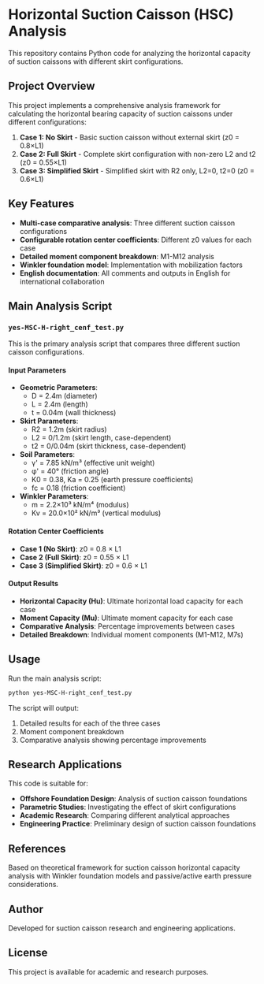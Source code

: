 # Horizontal Suction Caisson (HSC) Analysis

This repository contains Python code for analyzing the horizontal capacity of suction caissons with different skirt configurations.

## Project Overview

This project implements a comprehensive analysis framework for calculating the horizontal bearing capacity of suction caissons under different configurations:

1. **Case 1: No Skirt** - Basic suction caisson without external skirt (z0 = 0.8×L1)
2. **Case 2: Full Skirt** - Complete skirt configuration with non-zero L2 and t2 (z0 = 0.55×L1)
3. **Case 3: Simplified Skirt** - Simplified skirt with R2 only, L2=0, t2=0 (z0 = 0.6×L1)

## Key Features

- **Multi-case comparative analysis**: Three different suction caisson configurations
- **Configurable rotation center coefficients**: Different z0 values for each case
- **Detailed moment component breakdown**: M1-M12 analysis
- **Winkler foundation model**: Implementation with mobilization factors
- **English documentation**: All comments and outputs in English for international collaboration

## Main Analysis Script

### `yes-MSC-H-right_cenf_test.py`

This is the primary analysis script that compares three different suction caisson configurations.

#### Input Parameters
- **Geometric Parameters**: 
  - D = 2.4m (diameter)
  - L = 2.4m (length) 
  - t = 0.04m (wall thickness)
- **Skirt Parameters**: 
  - R2 = 1.2m (skirt radius)
  - L2 = 0/1.2m (skirt length, case-dependent)
  - t2 = 0/0.04m (skirt thickness, case-dependent)
- **Soil Parameters**: 
  - γ' = 7.85 kN/m³ (effective unit weight)
  - φ' = 40° (friction angle)
  - K0 = 0.38, Ka = 0.25 (earth pressure coefficients)
  - fc = 0.18 (friction coefficient)
- **Winkler Parameters**: 
  - m = 2.2×10³ kN/m⁴ (modulus)
  - Kv = 20.0×10² kN/m³ (vertical modulus)

#### Rotation Center Coefficients
- **Case 1 (No Skirt)**: z0 = 0.8 × L1
- **Case 2 (Full Skirt)**: z0 = 0.55 × L1  
- **Case 3 (Simplified Skirt)**: z0 = 0.6 × L1

#### Output Results
- **Horizontal Capacity (Hu)**: Ultimate horizontal load capacity for each case
- **Moment Capacity (Mu)**: Ultimate moment capacity for each case
- **Comparative Analysis**: Percentage improvements between cases
- **Detailed Breakdown**: Individual moment components (M1-M12, M7s)

## Usage

Run the main analysis script:
```bash
python yes-MSC-H-right_cenf_test.py
```

The script will output:
1. Detailed results for each of the three cases
2. Moment component breakdown
3. Comparative analysis showing percentage improvements

## Research Applications

This code is suitable for:
- **Offshore Foundation Design**: Analysis of suction caisson foundations
- **Parametric Studies**: Investigating the effect of skirt configurations
- **Academic Research**: Comparing different analytical approaches
- **Engineering Practice**: Preliminary design of suction caisson foundations

## References

Based on theoretical framework for suction caisson horizontal capacity analysis with Winkler foundation models and passive/active earth pressure considerations.

## Author

Developed for suction caisson research and engineering applications.

## License

This project is available for academic and research purposes.
